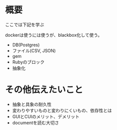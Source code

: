 # 概要

ここでは下記を学ぶ

dockerは使うには使うが、blackbox化して使う。

- DB(Postgres)
- ファイル(CSV, JSON)
- gem
- Rubyのブロック
- 抽象化

# その他伝えたいこと

- 抽象と具象の耐久性
- 変わりやすいものと変わりにくいもの、依存性とは
- GUIとCUIのメリット、デメリット
- documentを読む大切さ
